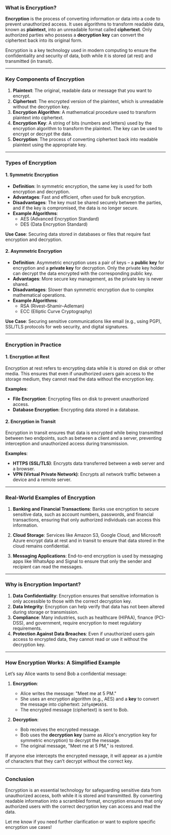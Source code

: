 ### **What is Encryption?**

**Encryption** is the process of converting information or data into a code to prevent unauthorized access. It uses algorithms to transform readable data, known as **plaintext**, into an unreadable format called **ciphertext**. Only authorized parties who possess a **decryption key** can convert the ciphertext back into its original form.

Encryption is a key technology used in modern computing to ensure the confidentiality and security of data, both while it is stored (at rest) and transmitted (in transit).

---

### **Key Components of Encryption**

1. **Plaintext**: The original, readable data or message that you want to encrypt.
2. **Ciphertext**: The encrypted version of the plaintext, which is unreadable without the decryption key.
3. **Encryption Algorithm**: A mathematical procedure used to transform plaintext into ciphertext.
4. **Encryption Key**: A string of bits (numbers and letters) used by the encryption algorithm to transform the plaintext. The key can be used to encrypt or decrypt the data.
5. **Decryption**: The process of converting ciphertext back into readable plaintext using the appropriate key.

---

### **Types of Encryption**

#### **1. Symmetric Encryption**
- **Definition**: In symmetric encryption, the same key is used for both encryption and decryption.
- **Advantages**: Fast and efficient, often used for bulk encryption.
- **Disadvantages**: The key must be shared securely between the parties, and if the key is compromised, the data is no longer secure.
- **Example Algorithms**: 
  - AES (Advanced Encryption Standard)
  - DES (Data Encryption Standard)

**Use Case**: Securing data stored in databases or files that require fast encryption and decryption.

#### **2. Asymmetric Encryption**
- **Definition**: Asymmetric encryption uses a pair of keys – a **public key** for encryption and a **private key** for decryption. Only the private key holder can decrypt the data encrypted with the corresponding public key.
- **Advantages**: More secure key management, as the private key is never shared.
- **Disadvantages**: Slower than symmetric encryption due to complex mathematical operations.
- **Example Algorithms**:
  - RSA (Rivest–Shamir–Adleman)
  - ECC (Elliptic Curve Cryptography)

**Use Case**: Securing sensitive communications like email (e.g., using PGP), SSL/TLS protocols for web security, and digital signatures.

---

### **Encryption in Practice**

#### **1. Encryption at Rest**
Encryption at rest refers to encrypting data while it is stored on disk or other media. This ensures that even if unauthorized users gain access to the storage medium, they cannot read the data without the encryption key.

**Examples**:
- **File Encryption**: Encrypting files on disk to prevent unauthorized access.
- **Database Encryption**: Encrypting data stored in a database.

#### **2. Encryption in Transit**
Encryption in transit ensures that data is encrypted while being transmitted between two endpoints, such as between a client and a server, preventing interception and unauthorized access during transmission.

**Examples**:
- **HTTPS (SSL/TLS)**: Encrypts data transferred between a web server and a browser.
- **VPN (Virtual Private Network)**: Encrypts all network traffic between a device and a remote server.

---

### **Real-World Examples of Encryption**

1. **Banking and Financial Transactions**: Banks use encryption to secure sensitive data, such as account numbers, passwords, and financial transactions, ensuring that only authorized individuals can access this information.

2. **Cloud Storage**: Services like Amazon S3, Google Cloud, and Microsoft Azure encrypt data at rest and in transit to ensure that data stored in the cloud remains confidential.

3. **Messaging Applications**: End-to-end encryption is used by messaging apps like WhatsApp and Signal to ensure that only the sender and recipient can read the messages.

---

### **Why is Encryption Important?**

1. **Data Confidentiality**: Encryption ensures that sensitive information is only accessible to those with the correct decryption key.
2. **Data Integrity**: Encryption can help verify that data has not been altered during storage or transmission.
3. **Compliance**: Many industries, such as healthcare (HIPAA), finance (PCI-DSS), and government, require encryption to meet regulatory requirements.
4. **Protection Against Data Breaches**: Even if unauthorized users gain access to encrypted data, they cannot read or use it without the decryption key.

---

### **How Encryption Works: A Simplified Example**

Let’s say Alice wants to send Bob a confidential message:

1. **Encryption**:
   - Alice writes the message: "Meet me at 5 PM."
   - She uses an encryption algorithm (e.g., AES) and a **key** to convert the message into ciphertext: `2dfg4@#G65$`.
   - The encrypted message (ciphertext) is sent to Bob.

2. **Decryption**:
   - Bob receives the encrypted message.
   - Bob uses the **decryption key** (same as Alice's encryption key for symmetric encryption) to decrypt the message.
   - The original message, "Meet me at 5 PM," is restored.

If anyone else intercepts the encrypted message, it will appear as a jumble of characters that they can’t decrypt without the correct key.

---

### **Conclusion**

Encryption is an essential technology for safeguarding sensitive data from unauthorized access, both while it is stored and transmitted. By converting readable information into a scrambled format, encryption ensures that only authorized users with the correct decryption key can access and read the data.

Let me know if you need further clarification or want to explore specific encryption use cases!
